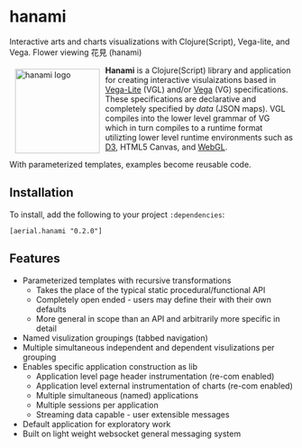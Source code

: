 # hanami

Interactive arts and charts visualizations with Clojure(Script), Vega-lite, and Vega. Flower viewing 花見 (hanami)

<a href="https://altair-viz.github.io"><img src="https://github.com/jsa-aerial/hanami/blob/master/resources/public/Himeji_sakura.jpg" align="left" hspace="10" vspace="6" alt="hanami logo" width="150px"></a>


**Hanami** is a Clojure(Script) library and application for creating interactive visulaizations based in [Vega-Lite](https://vega.github.io/vega-lite/) (VGL) and/or [Vega](https://vega.github.io/vega/) (VG) specifications. These specifications are declarative and completely specified by _data_ (JSON maps). VGL compiles into the lower level grammar of VG which in turn compiles to a runtime format utilizting lower level runtime environments such as [D3](https://d3js.org/), HTML5 Canvas, and [WebGL](https://github.com/vega/vega-webgl-renderer).

With parameterized templates, examples become reusable code.

## Installation

To install, add the following to your project `:dependencies`:

    [aerial.hanami "0.2.0"]

## Features

* Parameterized templates with recursive transformations
  * Takes the place of the typical static procedural/functional API
  * Completely open ended - users may define their with their own defaults
  * More general in scope than an API and arbitrarily more specific in detail
* Named visulization groupings (tabbed navigation)
* Multiple simultaneous independent and dependent visulizations per grouping
* Enables specific application construction as lib
  * Application level page header instrumentation (re-com enabled)
  * Application level external instrumentation of charts (re-com enabled)
  * Multiple simultaneous (named) applications
  * Multiple sessions per application
  * Streaming data capable - user extensible messages
* Default application for exploratory work
* Built on light weight websocket general messaging system


